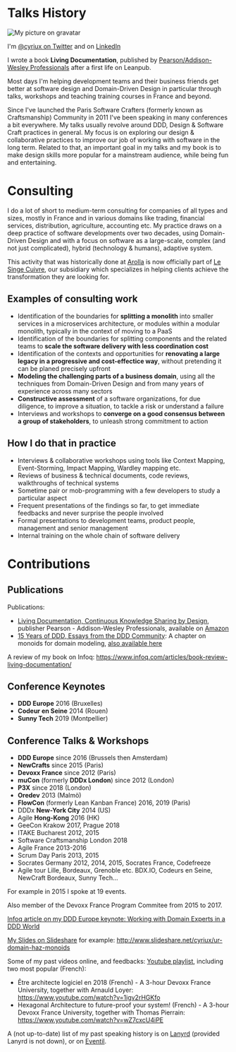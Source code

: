 # Talks History

![My picture on gravatar](http://www.gravatar.com/avatar/51dec3feb906404b8564a3c31d1050f3)

I'm [@cyriux on Twitter](https://twitter.com/cyriux) and on [LinkedIn](https://www.linkedin.com/in/martraire)

I wrote a book **Living Documentation**, published by [Pearson/Addison-Wesley Professionals](http://www.informit.com/livingdoc) after a first life on Leanpub. 

Most days I'm helping development teams and their business friends get better at software design and Domain-Driven Design in particular through talks, workshops and teaching training courses in France and beyond.

Since I've launched the Paris Software Crafters (formerly known as Craftsmanship) Community in 2011 I've been speaking in many conferences a bit everywhere. My talks usually revolve around DDD, Design & Software Craft practices in general. My focus is on exploring our design & collaborative practices to improve our job of working with software in the long term. Related to that, an important goal in my talks and my book is to make design skills more popular for a mainstream audience, while being fun and entertaining.

# Consulting

I do a lot of short to medium-term consulting for companies of all types and sizes, mostly in France and in various domains like trading, financial services, distribution, agriculture, accounting etc. My practice draws on a deep practice of software developments over two decades, using Domain-Driven Design and with a focus on software as a large-scale, complex (and not just complicated), hybrid (technology & humans), adaptive system.

This activity that was historically done at [Arolla](https://www.arolla.fr) is now officially part of [Le Singe Cuivre](https://www.lesingecuivre.com/), our subsidiary which specializes in helping clients achieve the transformation they are looking for.

## Examples of consulting work

- Identification of the boundaries for **splitting a monolith** into smaller services in a microservices architecture, or modules within a modular monolith, typically in the context of moving to a PaaS
- Identification of  the boundaries for splitting components and the related teams to **scale the software delivery with less coordination cost**
- Identification of the contexts and opportunities for **renovating a large legacy in a progressive and cost-effectice way**, without pretending it can be planed precisely upfront
- **Modeling the challenging parts of a business domain**, using all the techniques from Domain-Driven Design and from many years of experience across many sectors 
- **Constructive assessment** of a software organizations, for due diligence, to improve a situation, to tackle a risk or understand a failure 
- Interviews and workshops to **converge on a good consensus between a group of stakeholders**, to unleash strong commitment to action

## How I do that in practice

- Interviews & collaborative workshops using tools like Context Mapping, Event-Storming, Impact Mapping, Wardley mapping etc.
- Reviews of business & technical documents, code reviews, walkthroughs of technical systems
- Sometime pair or mob-programming with a few developers to study a particular aspect
- Frequent presentations of the findings so far, to get immediate feedbacks and never surprise the people involved
- Formal presentations to development teams, product people, management and senior management
- Internal training on the whole chain of software delivery

# Contributions

## Publications

Publications: 
- [Living Documentation, Continuous Knowledge Sharing by Design](http://www.informit.com/livingdoc), publisher Pearson - Addison-Wesley Professionals, available on [Amazon](https://www.amazon.com/dp/0134689321)
- [15 Years of DDD, Essays from the DDD Community](https://leanpub.com/ddd_first_15_years): A chapter on monoids for domain modeling, [also available here](https://www.arolla.fr/blog/wp-content/uploads/2018/10/DomainModelingwithMonoids.pdf)

A review of my book on Infoq: https://www.infoq.com/articles/book-review-living-documentation/

## Conference Keynotes

- **DDD Europe** 2016 (Bruxelles)
- **Codeur en Seine** 2014 (Rouen)
- **Sunny Tech** 2019 (Montpellier)

## Conference Talks & Workshops

- **DDD Europe** since 2016 (Brussels then Amsterdam)
- **NewCrafts** since 2015 (Paris)
- **Devoxx France** since 2012 (Paris)
- **muCon** (formerly **DDDx London**) since 2012 (London)
- **P3X** since 2018 (London) 
- **Oredev** 2013 (Malmö)
- **FlowCon** (formerly Lean Kanban France) 2016, 2019 (Paris)
- DDDx **New-York City** 2014 (US)
- Agile **Hong-Kong** 2016 (HK)
- GeeCon Krakow 2017, Prague 2018
- ITAKE Bucharest 2012, 2015
- Software Craftsmanship London 2018
- Agile France 2013-2016
- Scrum Day Paris 2013, 2015
- Socrates Germany 2012, 2014, 2015, Socrates France, Codefreeze
- Agile tour Lille, Bordeaux, Grenoble etc. BDX.IO, Codeurs en Seine, NewCraft Bordeaux, Sunny Tech...

For example in 2015 I spoke at 19 events.

Also member of the Devoxx France Program Commitee from 2015 to 2017.

[Infoq article on my DDD Europe keynote: Working with Domain Experts in a DDD World](https://www.infoq.com/news/2016/05/domain-experts-ddd)

[My Slides on Slideshare](http://www.slideshare.net/cyriux/) for example: http://www.slideshare.net/cyriux/ur-domain-haz-monoids
 
Some of my past videos online, and feedbacks: [Youtube playlist](https://www.youtube.com/playlist?list=PLEQ0rkTkaNSPPUC1kDPhdgN9XY-56g_5g), including two most popular (French): 

- Être architecte logiciel en 2018 (French) - A 3-hour Devoxx France University, together with Arnauld Loyer: https://www.youtube.com/watch?v=1igv2rHGKfo
- Hexagonal Architecture to future-proof your system! (French) - A 3-hour Devoxx France University, together with Thomas Pierrain: https://www.youtube.com/watch?v=wZ7cxcU4iPE

A (not up-to-date) list of my past speaking history is on [Lanyrd](http://lanyrd.com/profile/cyriux) (provided Lanyrd is not down), or on [Eventil](https://eventil.com/users/cyriux).

